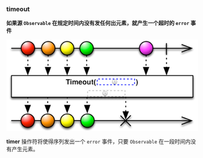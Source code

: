 ### timeout

**如果源 `Observable` 在规定时间内没有发任何出元素，就产生一个超时的 `error` 事件**

![](/assets/Operator/Operators/timeout.png)

**timer** 操作符将使得序列发出一个 `error` 事件，只要 `Observable` 在一段时间内没有产生元素。
